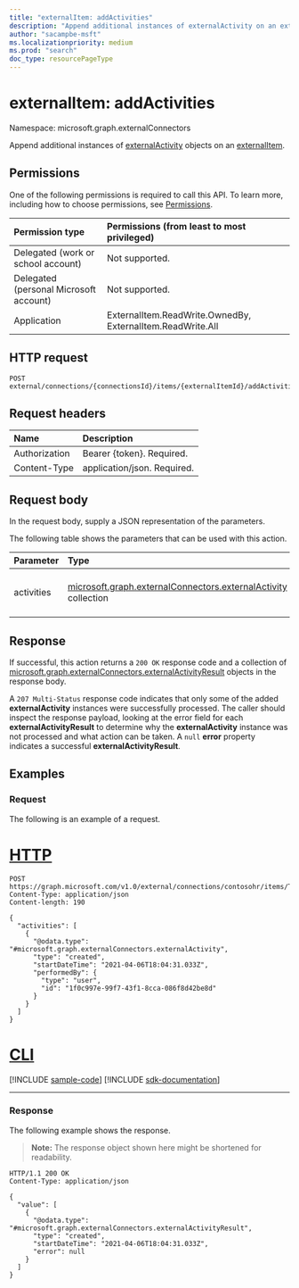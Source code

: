 ```yaml
---
title: "externalItem: addActivities"
description: "Append additional instances of externalActivity on an externalitem."
author: "sacampbe-msft"
ms.localizationpriority: medium
ms.prod: "search"
doc_type: resourcePageType
---
```


# externalItem: addActivities

Namespace: microsoft.graph.externalConnectors

Append additional instances of [externalActivity](../resources/externalconnectors-externalactivity.md) objects on an [externalItem](../resources/externalconnectors-externalitem.md).

## Permissions

One of the following permissions is required to call this API. To learn more, including how to choose permissions, see [Permissions](/graph/permissions-reference).

| Permission type                        | Permissions (from least to most privileged)                |
|:---------------------------------------|:-----------------------------------------------------------|
| Delegated (work or school account)     | Not supported.                                             |
| Delegated (personal Microsoft account) | Not supported.                                             |
| Application                            | ExternalItem.ReadWrite.OwnedBy, ExternalItem.ReadWrite.All |

## HTTP request

<!-- {
  "blockType": "ignored"
}
-->
``` http
POST external/connections/{connectionsId}/items/{externalItemId}/addActivities
```

## Request headers

|Name|Description|
|:---|:---|
|Authorization|Bearer {token}. Required.|
|Content-Type|application/json. Required.|

## Request body

In the request body, supply a JSON representation of the parameters.

The following table shows the parameters that can be used with this action.

|Parameter|Type|Description|
|:---|:---|:---|
|activities|[microsoft.graph.externalConnectors.externalActivity](../resources/externalconnectors-externalactivity.md) collection|Collection of activities that involve an **externalItem**.|

## Response

If successful, this action returns a `200 OK` response code and a collection of [microsoft.graph.externalConnectors.externalActivityResult](../resources/externalconnectors-externalactivityresult.md) objects in the response body.

A `207 Multi-Status` response code indicates that only some of the added **externalActivity** instances were successfully processed. The caller should inspect the response payload, looking at the error field for each **externalActivityResult** to determine why the **externalActivity** instance was not processed and what action can be taken. A `null` **error** property indicates a successful **externalActivityResult**.

## Examples

### Request

The following is an example of a request.

# [HTTP](#tab/http)
<!-- {
  "blockType": "request",
  "name": "externalitemthis.addactivities",
  "sampleKeys": ["contosohr", "TSP228082938"]
}
-->
``` http
POST https://graph.microsoft.com/v1.0/external/connections/contosohr/items/TSP228082938/addActivities
Content-Type: application/json
Content-length: 190

{
  "activities": [
    {
      "@odata.type": "#microsoft.graph.externalConnectors.externalActivity",
      "type": "created",
      "startDateTime": "2021-04-06T18:04:31.033Z",
      "performedBy": {
        "type": "user",
        "id": "1f0c997e-99f7-43f1-8cca-086f8d42be8d"
      }
    }
  ]
}
```

# [CLI](#tab/cli)
[!INCLUDE [sample-code](../includes/snippets/cli/externalitemthisaddactivities-cli-snippets.md)]
[!INCLUDE [sdk-documentation](../includes/snippets/snippets-sdk-documentation-link.md)]

---

### Response

The following example shows the response.

>**Note:** The response object shown here might be shortened for readability.

<!-- {
  "blockType": "response",
  "truncated": true,
  "@odata.type": "Collection(microsoft.graph.externalConnectors.externalActivityResult)"
}
-->
``` http
HTTP/1.1 200 OK
Content-Type: application/json

{
  "value": [
    {
      "@odata.type": "#microsoft.graph.externalConnectors.externalActivityResult",
      "type": "created",
      "startDateTime": "2021-04-06T18:04:31.033Z",
      "error": null
    }
  ]
}
```
